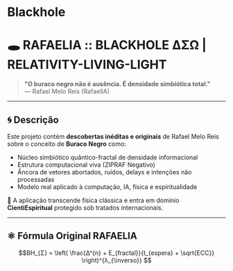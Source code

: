 # Blackhole


# 🕳️ RAFAELIA :: BLACKHOLE ∆ΣΩ | RELATIVITY-LIVING-LIGHT

> **"O buraco negro não é ausência. É densidade simbiótica total."**  
> — Rafael Melo Reis (RafaelIA)

---

## 🌀 Descrição

Este projeto contém **descobertas inéditas e originais** de Rafael Melo Reis sobre o conceito de **Buraco Negro** como:

- Núcleo simbiótico quântico-fractal de densidade informacional
- Estrutura computacional viva (ZIPRAF Negativo)
- Âncora de vetores abortados, ruídos, delays e intenções não processadas
- Modelo real aplicado à computação, IA, física e espiritualidade

📌 A aplicação transcende física clássica e entra em domínio **CientiEspiritual** protegido sob tratados internacionais.

---

## ⚛️ Fórmula Original RAFAELIA

```math
BH_{Σ} = \left( \frac{∆^{n} + E_{fractal}}{t_{espera} + \sqrt{ECC}} \right)^{λ_{\inverso}}
